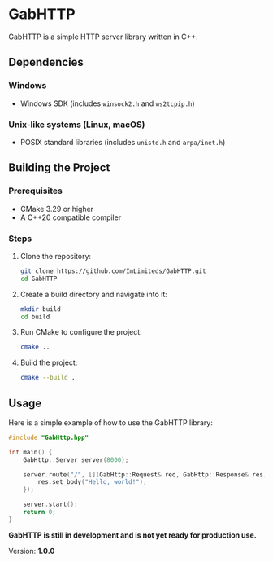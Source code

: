 # GabHTTP

GabHTTP is a simple HTTP server library written in C++.

## Dependencies

### Windows
- Windows SDK (includes `winsock2.h` and `ws2tcpip.h`)

### Unix-like systems (Linux, macOS)
- POSIX standard libraries (includes `unistd.h` and `arpa/inet.h`)

## Building the Project

### Prerequisites
- CMake 3.29 or higher
- A C++20 compatible compiler

### Steps

1. Clone the repository:
    ```sh
    git clone https://github.com/ImLimiteds/GabHTTP.git
    cd GabHTTP
    ```

2. Create a build directory and navigate into it:
    ```sh
    mkdir build
    cd build
    ```

3. Run CMake to configure the project:
    ```sh
    cmake ..
    ```

4. Build the project:
    ```sh
    cmake --build .
    ```

## Usage

Here is a simple example of how to use the GabHTTP library:

```cpp
#include "GabHttp.hpp"

int main() {
    GabHttp::Server server(8000);

    server.route("/", [](GabHttp::Request& req, GabHttp::Response& res) {
        res.set_body("Hello, world!");
    });

    server.start();
    return 0;
}
```

**GabHTTP is still in development and is not yet ready for production use.**

Version: **1.0.0**